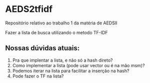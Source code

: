 # AEDS2tfidf

Repositório relativo ao trabalho 1 da matéria de AEDSII

Fazer a lista de busca utilizando o metodo TF-IDF

## Nossas dúvidas atuais:
1. Pra que implentar a lista, e não só a hash direto?
2. Como implementar a lista (pode usar vector ou é na mão msm)?
3. Podemos iterar na lista para facilitar a inserção na hash? 
4. Pode fazer o TF na lista?